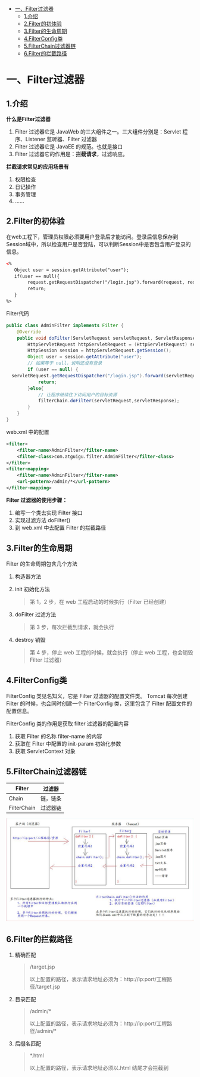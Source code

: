 * [一、Filter过滤器](#一filter过滤器)
   * [1.介绍](#1介绍)
   * [2.Filter的初体验](#2filter的初体验)
   * [3.Filter的生命周期](#3filter的生命周期)
   * [4.FilterConfig类](#4filterconfig类)
   * [5.FilterChain过滤器链](#5filterchain过滤器链)
   * [6.Filter的拦截路径](#6filter的拦截路径)

# 一、Filter过滤器

## 1.介绍

**什么是Filter过滤器**

1. Filter 过滤器它是 JavaWeb 的三大组件之一。三大组件分别是：Servlet 程序、Listener 监听器、Filter 过滤器 
2. Filter 过滤器它是 JavaEE 的规范。也就是接口 
3. Filter 过滤器它的作用是：**拦截请求**，过滤响应。 

**拦截请求常见的应用场景有**

1. 权限检查
2. 日记操作 
3. 事务管理 
4. ……

## 2.Filter的初体验

在web工程下，管理员权限必须要用户登录后才能访问。登录后信息保存到Session域中，所以检查用户是否登陆，可以判断Session中是否包含用户登录的信息。

~~~xml
<%
   Object user = session.getAttribute("user");
   if(user == null){
   		request.getRequestDispatcher("/login.jsp").forward(request, response);
   		return;
   }
%>
~~~

Filter代码

~~~java
public class AdminFilter implements Filter {
    @Override
    public void doFilter(ServletRequest servletRequest, ServletResponse servletResponse, FilterChain filterChain) throws IOException, ServletException {
        HttpServletRequest httpServletRequest = (HttpServletRequest) servletRequest;
        HttpSession session = httpServletRequest.getSession();
        Object user = session.getAttribute("user");
        // 如果等于 null，说明还没有登录 
        if (user == null) {
  servletRequest.getRequestDispatcher("/login.jsp").forward(servletRequest,servletResponse);
            return;
        }else{
            // 让程序继续往下访问用户的目标资源
            filterChain.doFilter(servletRequest,servletResponse);
        }
    }
}
~~~

web.xml 中的配置

~~~xml
<filter>
    <filter-name>AdminFilter</filter-name>
    <filter-class>com.atguigu.filter.AdminFilter</filter-class>
</filter>
<filter-mapping>
    <filter-name>AdminFilter</filter-name>
    <url-pattern>/admin/*</url-pattern>
</filter-mapping>
~~~

**Filter 过滤器的使用步骤：** 

1. 编写一个类去实现 Filter 接口 
2. 实现过滤方法 doFilter() 
3. 到 web.xml 中去配置 Filter 的拦截路径

## 3.Filter的生命周期

Filter 的生命周期包含几个方法 

1. 构造器方法 

2. init 初始化方法 

   > 第 1，2 步，在 web 工程启动的时候执行（Filter 已经创建） 

3. doFilter 过滤方法

   > 第 3 步，每次拦截到请求，就会执行 

4. destroy 销毁

   > 第 4 步，停止 web 工程的时候，就会执行（停止 web 工程，也会销毁 Filter 过滤器）

## 4.FilterConfig类

FilterConfig 类见名知义，它是 Filter 过滤器的配置文件类。 Tomcat 每次创建 Filter 的时候，也会同时创建一个 FilterConfig 类，这里包含了 Filter 配置文件的配置信息。

FilterConfig 类的作用是获取 filter 过滤器的配置内容 

1. 获取 Filter 的名称 filter-name 的内容 
2. 获取在 Filter 中配置的 init-param 初始化参数 
3. 获取 ServletContext 对象 

## 5.FilterChain过滤器链

| Filter      | 过滤器   |
| ----------- | -------- |
| Chain       | 链，链条 |
| FilterChain | 过滤器链 |

![fr](../../pic/38fr.png)

## 6.Filter的拦截路径

1. 精确匹配

   > <url-pattern>/target.jsp</url-pattern>
   >
   > 以上配置的路径，表示请求地址必须为：http://ip:port/工程路径/target.jsp 

2. 目录匹配

   > <url-pattern>/admin/*</url-pattern> 
   >
   > 以上配置的路径，表示请求地址必须为：http://ip:port/工程路径/admin/*

3. 后缀名匹配

   > <url-pattern>*.html</url-pattern> 
   >
   > 以上配置的路径，表示请求地址必须以.html 结尾才会拦截到